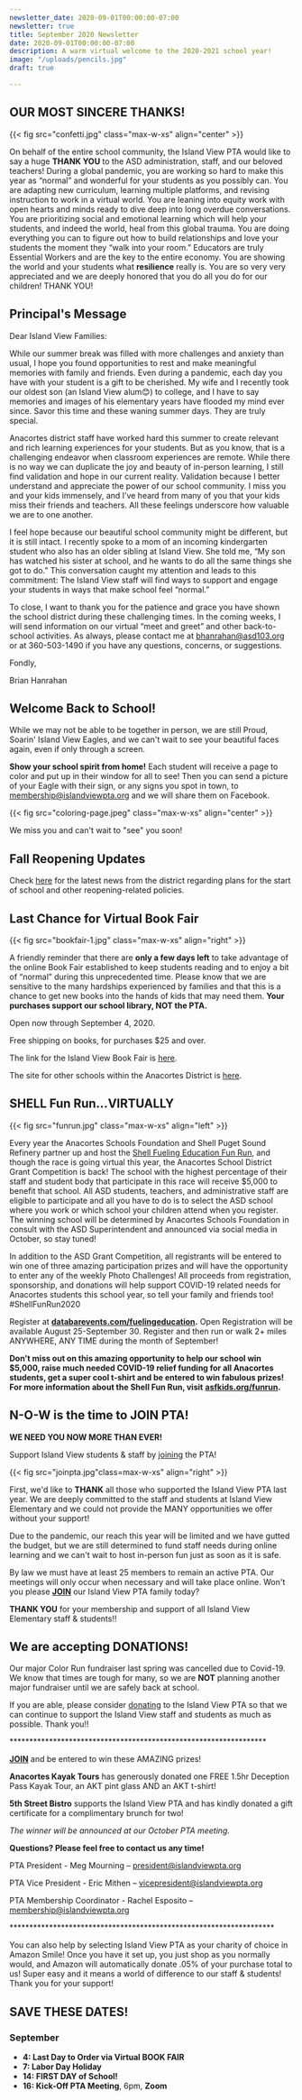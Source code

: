 ```yaml
---
newsletter_date: 2020-09-01T00:00:00-07:00
newsletter: true
title: September 2020 Newsletter
date: 2020-09-01T00:00:00-07:00
description: A warm virtual welcome to the 2020-2021 school year!
image: "/uploads/pencils.jpg"
draft: true

---
```

## OUR MOST SINCERE THANKS!

{{< fig src="confetti.jpg" class="max-w-xs" align="center" >}}

On behalf of the entire school community, the Island View PTA would like to say a huge **THANK YOU** to the ASD administration, staff, and our beloved teachers! During a global pandemic, you are working so hard to make this year as “normal” and wonderful for your students as you possibly can. You are adapting new curriculum, learning multiple platforms, and revising instruction to work in a virtual world. You are leaning into equity work with open hearts and minds ready to dive deep into long overdue conversations. You are prioritizing social and emotional learning which will help your students, and indeed the world, heal from this global trauma. You are doing everything you can to figure out how to build relationships and love your students the moment they “walk into your room.” Educators are truly Essential Workers and are the key to the entire economy. You are showing the world and your students what **resilience** really is. You are so very very appreciated and we are deeply honored that you do all you do for our children! THANK YOU!

## Principal's Message

Dear Island View Families:

While our summer break was filled with more challenges and anxiety than usual, I hope you found opportunities to rest and make meaningful memories with family and friends. Even during a pandemic, each day you have with your student is a gift to be cherished. My wife and I recently took our oldest son (an Island View alum😊) to college, and I have to say memories and images of his elementary years have flooded my mind ever since. Savor this time and these waning summer days. They are truly special.

Anacortes district staff have worked hard this summer to create relevant and rich learning experiences for your students. But as you know, that is a challenging endeavor when classroom experiences are remote. While there is no way we can duplicate the joy and beauty of in-person learning, I still find validation and hope in our current reality. Validation because I better understand and appreciate the power of our school community. I miss you and your kids immensely, and I’ve heard from many of you that your kids miss their friends and teachers. All these feelings underscore how valuable we are to one another.

I feel hope because our beautiful school community might be different, but it is still intact. I recently spoke to a mom of an incoming kindergarten student who also has an older sibling at Island View. She told me, “My son has watched his sister at school, and he wants to do all the same things she got to do.” This conversation caught my attention and leads to this commitment: The Island View staff will find ways to support and engage your students in ways that make school feel “normal.”

To close, I want to thank you for the patience and grace you have shown the school district during these challenging times. In the coming weeks, I will send information on our virtual “meet and greet” and other back-to-school activities. As always, please contact me at [bhanrahan@asd103.org](mailto:bhanrahan@asd103.org) or at 360-503-1490 if you have any questions, concerns, or suggestions.

Fondly,

Brian Hanrahan

## Welcome Back to School!

While we may not be able to be together in person, we are still Proud, Soarin' Island View Eagles, and we can't wait to see your beautiful faces again, even if only through a screen.

**Show your school spirit from home!** Each student will receive a page to color and put up in their window for all to see! Then you can send a picture of your Eagle with their sign, or any signs you spot in town, to [membership@islandviewpta.org](mailto:membership@islandviewpta.org) and we will share them on Facebook.

{{< fig src="coloring-page.jpeg" class="max-w-xs" align="center" >}}

We miss you and can't wait to "see" you soon!

## Fall Reopening Updates

Check [here](https://sites.google.com/asd103.org/anacorteslearns/fall-2020) for the latest news from the district regarding plans for the start of school and other reopening-related policies.

## Last Chance for Virtual Book Fair

{{< fig src="bookfair-1.jpg" class="max-w-xs" align="right" >}}

A friendly reminder that there are **only a few days left** to take advantage of the online Book Fair established to keep students reading and to enjoy a bit of “normal” during this unprecedented time. Please know that we are sensitive to the many hardships experienced by families and that this is a chance to get new books into the hands of kids that may need them. **Your purchases support our school library, NOT the PTA.**

Open now through September 4, 2020.

Free shipping on books, for purchases $25 and over.

The link for the Island View Book Fair is [here](https://bookfairs.scholastic.com/bookfairs/cptoolkit/homepage.do?method=homepage&url=islandviewelementaryschool).

The site for other schools within the Anacortes District is [here](https://sites.google.com/asd103.org/asdreads/home).

## SHELL Fun Run...VIRTUALLY

{{< fig src="funrun.jpg" class="max-w-xs" align="left" >}}

Every year the Anacortes Schools Foundation and Shell Puget Sound Refinery partner up and host the [Shell Fueling Education Fun Run](http://asfkids.org/funrun), and though the race is going virtual this year, the Anacortes School District Grant Competition is back! The school with the highest percentage of their staff and student body that participate in this race will receive $5,000 to benefit that school. All ASD students, teachers, and administrative staff are eligible to participate and all you have to do is to select the ASD school where you work or which school your children attend when you register. The winning school will be determined by Anacortes Schools Foundation in consult with the ASD Superintendent and announced via social media in October, so stay tuned!

In addition to the ASD Grant Competition, all registrants will be entered to win one of three amazing participation prizes and will have the opportunity to enter any of the weekly Photo Challenges! All proceeds from registration, sponsorship, and donations will help support COVID-19 related needs for Anacortes students this school year, so tell your family and friends too! #ShellFunRun2020

Register at [**databarevents.com/fuelingeducation**](https://www.databarevents.com/fuelingeducation)**.** Open Registration will be available August 25-September 30. Register and then run or walk 2+ miles ANYWHERE, ANY TIME during the month of September!

**Don't miss out on this amazing opportunity to help our school win $5,000, raise much needed COVID-19 relief funding for all Anacortes students, get a super cool t-shirt and be entered to win fabulous prizes! For more information about the Shell Fun Run, visit** [**asfkids.org/funrun**](http://asfkids.org/funrun)**.**

## N-O-W is the time to JOIN PTA!

**WE NEED YOU NOW MORE THAN EVER!**

Support Island View students & staff by [joining](https://www.islandviewpta.org/membership) the PTA!

{{< fig src="joinpta.jpg"class=max-w-xs" align="right" >}}

First, we'd like to **THANK** all those who supported the Island View PTA last year. We are deeply committed to the staff and students at Island View Elementary and we could not provide the MANY opportunities we offer without your support!

Due to the pandemic, our reach this year will be limited and we have gutted the budget, but we are still determined to fund staff needs during online learning and we can't wait to host in-person fun just as soon as it is safe.

By law we must have at least 25 members to remain an active PTA. Our meetings will only occur when necessary and will take place online. Won't you please [**JOIN**](https://www.islandviewpta.org/membership) our Island View PTA family today?

**THANK YOU** for your membership and support of all Island View Elementary staff & students!!

## We are accepting DONATIONS!

Our major Color Run fundraiser last spring was cancelled due to Covid-19. We know that times are tough for many, so we are **NOT** planning another major fundraiser until we are safely back at school.

If you are able, please consider [donating](https://www.islandviewpta.org/donate) to the Island View PTA so that we can continue to support the Island View staff and students as much as possible. Thank you!!

\*****************************************************************

[**JOIN**](https://www.islandviewpta.org/membership) and be entered to win these AMAZING prizes!

**Anacortes Kayak Tours** has generously donated one FREE 1.5hr Deception Pass Kayak Tour, an AKT pint glass AND an AKT t-shirt!

**5th Street Bistro** supports the Island View PTA and has kindly donated a gift certificate for a complimentary brunch for two!

_The winner will be announced at our October PTA meeting._

**Questions? Please feel free to contact us any time!**

PTA President - Meg Mourning – [president@islandviewpta.org](mailto:president@islandviewpta.org)

PTA Vice President - Eric Mithen – [vicepresident@islandviewpta.org](mailto:vicepresident@islandviewpta.org)

PTA Membership Coordinator - Rachel Esposito – [membership@islandviewpta.org](mailto:membership@islandviewpta.org)

\*******************************************************************

You can also help by selecting Island View PTA as your charity of choice in Amazon Smile! Once you have it set up, you just shop as you normally would, and Amazon will automatically donate .05% of your purchase total to us! Super easy and it means a world of difference to our staff & students! Thank you for your support!

## SAVE THESE DATES!

### September

* **4:       Last Day to Order via Virtual BOOK FAIR**
* **7:       Labor Day Holiday** 
* **14:     FIRST DAY of School!**
* **16:     Kick-Off PTA Meeting**, 6pm, **Zoom** 